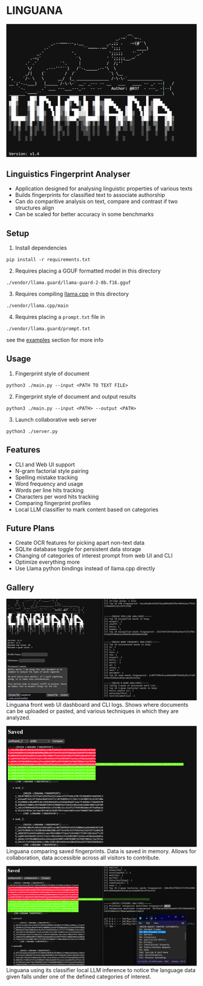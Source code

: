 # LINGUANA
![alt text](https://raw.githubusercontent.com/649/Linguana-Framework/main/images/linguana.png)
## Linguistics Fingerprint Analyser
* Application designed for analysing linguistic properties of various texts
* Builds fingerprints for classified text to associate authorship
* Can do comparitive analysis on text, compare and contrast if two structures align
* Can be scaled for better accuracy in some benchmarks

## Setup
1. Install dependencies
```
pip install -r requirements.txt
```
2. Requires placing a GGUF formatted model in this directory
```
./vendor/llama.guard/llama-guard-2-8b.f16.gguf
```
3. Requires compiling [llama.cpp](https://github.com/ggerganov/llama.cpp) in this directory
```
./vendor/llama.cpp/main
```
4. Requires placing a `prompt.txt` file in 
```
./vendor/llama.guard/prompt.txt
```
see the [examples](https://github.com/649/Linguana-Framework/tree/main/examples/) section for more info

## Usage
1. Fingerprint style of document
```
python3 ./main.py --input <PATH TO TEXT FILE>
```
2. Fingerprint style of document and output results
```
python3 ./main.py --input <PATH> --output <PATH>
```
3. Launch collaborative web server
```
python3 ./server.py
```

## Features
* CLI and Web UI support
* N-gram factorial style pairing
* Spelling mistake tracking
* Word frequency and usage
* Words per line hits tracking
* Characters per word hits tracking
* Comparing fingerprint profiles
* Local LLM classifier to mark content based on categories

## Future Plans
* Create OCR features for picking apart non-text data
* SQLite database toggle for persistent data storage
* Changing of categories of interest prompt from web UI and CLI
* Optimize everything more
* Use Llama python bindings instead of llama.cpp directly

## Gallery
![alt text](https://raw.githubusercontent.com/649/Linguana-Framework/main/images/linguana_dash.png)
Linguana front web UI dashboard and CLI logs. Shows where documents can be uploaded or pasted, and various techniques in which they are analyzed.

![alt text](https://raw.githubusercontent.com/649/Linguana-Framework/main/images/linguana_saved.png)
Linguana comparing saved fingerprints. Data is saved in memory. Allows for collaboration, data accessible across all visitors to contribute.

![alt text](https://raw.githubusercontent.com/649/Linguana-Framework/main/images/linguana_similar.png)
Linguana using its classifier local LLM inference to notice the language data given falls under one of the defined categories of interest.